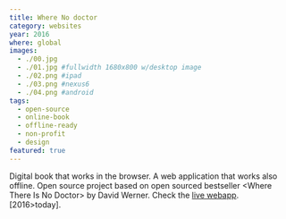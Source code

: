```yaml
---
title: Where No doctor
category: websites
year: 2016
where: global
images:
  - ./00.jpg
  - ./01.jpg #fullwidth 1680x800 w/desktop image
  - ./02.png #ipad
  - ./03.png #nexus6
  - ./04.png #android
tags:
  - open-source
  - online-book
  - offline-ready
  - non-profit
  - design
featured: true
---
```


Digital book that works in the browser. A web application that works also offline. Open source project based on open sourced bestseller &lt;Where There Is No Doctor&gt; by David Werner.
Check the [live webapp](https://nodoctor.junglestar.org).
[2016>today].
